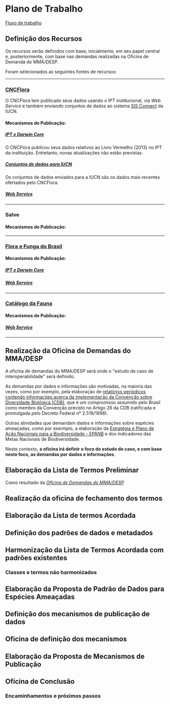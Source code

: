 # Plano de Trabalho

[Fluxo de trabalho](fluxograma.md)

## Definição dos Recursos

Os recursos serão definidos com base, inicialmente, em seu papel central e, posteriormente, com base nas demandas realizadas na Oficina de Demanda do MMA/DESP.

Foram selecionados as seguintes fontes de recursos:

---

### [CNCFlora](http://cncflora.jbrj.gov.br)

O CNCFlora tem publicado seus dados usando o IPT institucional, via _Web Service_ e também enviando conjuntos de dados ao sistema [SIS Connect](https://connect.iucnredlist.org) da IUCN.

#### Mecanismos de Publicação:

##### [IPT e Darwin Core](http://ipt.jbrj.gov.br/jbrj/resource?r=redlist\_2013\_taxons)

O CNCFlora publicou seus dados relativos ao Livro Vermelho (2013) no IPT da instituição. Entretanto, novas atualizações não estão previstas.

##### [Conjuntos de dados para IUCN](https://drive.google.com/file/d/1idSHoHEM51Qxu3CY10ke10lrJ7wnYU8o/view?usp=sharing)

Os conjuntos de dados enviados para a IUCN são os dados mais recentes ofertados pelo CNCFlora.

##### [_Web Service_](http://cncflora.jbrj.gov.br/services/index.html)

---

### Salve

#### Mecanismos de Publicação:

---

### [Flora e Funga do Brasil](http://floradobrasil.jbrj.gov.br/reflora/listaBrasil/PrincipalUC/PrincipalUC.do)

#### Mecanismos de Publicação:

##### [IPT e Darwin Core](http://ipt.jbrj.gov.br/jbrj/resource?r=lista\_especies\_flora\_brasil)

##### [_Web Service_](https://servicos.jbrj.gov.br/v2/flora/)

---

### [Catálogo da Fauna](http://fauna.jbrj.gov.br/fauna/listaBrasil/ConsultaPublicaUC/ConsultaPublicaUC.do)

#### Mecanismos de Publicação:

##### [_Web Service_](https://drive.google.com/file/d/1Vy2\_-xTOF3JC992dlivp9oQYTCKLzVXe/view?usp=sharing)

---

## Realização da Oficina de Demandas do MMA/DESP

A oficina de demandas do MMA/DESP será onde o "estudo de caso de interoperabilidade" será definido.

As demandas por dados e informações são motivadas, na maioria das vezes, como por exemplo, pela elaboração de [relatórios periódicos contendo informações acerca da implementação da Convenção sobre Diversidade Biológica (CDB)](https://antigo.mma.gov.br/biodiversidade/conven%C3%A7%C3%A3o-da-diversidade-biol%C3%B3gica/relatorios-brasileiros.html), que é um compromisso assumido pelo Brasil como membro da Convenção previsto no Artigo 26 da CDB (ratificada e promulgada pelo Decreto Federal nº 2.519/1998).

Outras atividades que demandam dados e informações sobre espécies ameaçadas, como por exermplo, a elaboração da [Estratégia e Plano de Ação Nacionais para a Biodiversidade – EPANB](https://antigo.mma.gov.br/biodiversidade/conven%C3%A7%C3%A3o-da-diversidade-biol%C3%B3gica/estrat%C3%A9gia-e-plano-de-a%C3%A7%C3%A3o-nacionais-para-a-biodiversidade-epanb.html) e dos Indicadores das Metas Nacionais de Biodiversidade.

Neste contexto, **a oficina irá definir o foco do estudo de caso, e com base neste foco, as demandas por dados e informações**.

## Elaboração da **Lista de Termos Preliminar**

Como resultado da [*Oficina de Demandas do MMA/DESP*](https://github.com/edalcin/MMA-Ameacadas/blob/main/plano-de-trabalho/plano-de-trabalho.md#realiza%C3%A7%C3%A3o-da-oficina-de-demandas-do-mmadesp)

## Realização da oficina de fechamento dos termos

## Elaboração da **Lista de termos Acordada**

## Definição dos padrões de dados e metadados

## Harmonização da **Lista de Termos Acordada** com padrões existentes

### Classes e termos não harmonizados

## Elaboração da **Proposta de Padrão de Dados para Espécies Ameaçadas**

## Definição dos mecanismos de publicação de dados

## Oficina de definição dos mecanismos

## Elaboração da **Proposta de Mecanismos de Publicação**

## Oficina de Conclusão

### Encaminhamentos e próximos passos
